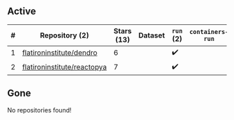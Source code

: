 ## Active
| # | Repository (2) | Stars (13) | Dataset | `run` (2) | `containers-run` |
| --- | --- | --- | --- | --- | --- |
| 1 | [flatironinstitute/dendro](https://github.com/flatironinstitute/dendro) | 6 |  | :heavy_check_mark: |  |
| 2 | [flatironinstitute/reactopya](https://github.com/flatironinstitute/reactopya) | 7 |  | :heavy_check_mark: |  |

## Gone
No repositories found!
